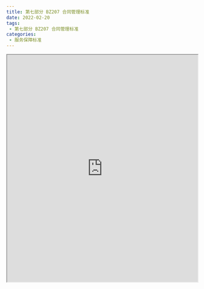 ```yaml
---
title: 第七部分 BZ207 合同管理标准
date: 2022-02-20
tags:
 - 第七部分 BZ207 合同管理标准
categories:
 - 服务保障标准
---
```




<iframe src="http://localhost:8080/pdf/web/viewer.html?file=https://vkceyugu.cdn.bspapp.com/VKCEYUGU-f2824a45-8901-4778-8647-e91230414af7/26e66234-4735-4cfa-9dbf-05dcffb9b591.pdf" width="100%" height="600px"></iframe>

